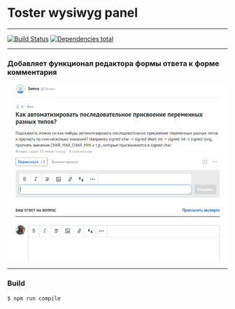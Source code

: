 # Toster wysiwyg panel

- - -
[![Build Status](https://travis-ci.org/yarkovaleksei/toster-wysiwyg-panel.svg?branch=master)](https://travis-ci.org/yarkovaleksei/toster-wysiwyg-panel) [![Dependencies total](https://david-dm.org/yarkovaleksei/toster-wysiwyg-panel.svg)](https://david-dm.org/yarkovaleksei/toster-wysiwyg-panel.svg)

- - -
### Добавляет функционал редактора формы ответа к форме комментария

[![Screenshot](screen.png)](screen.png)

- - -
### Build

```bash
$ npm run compile
```